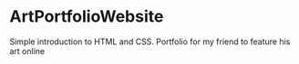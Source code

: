 # ArtPortfolioWebsite
Simple introduction to HTML and CSS. Portfolio for my friend to feature his art online
